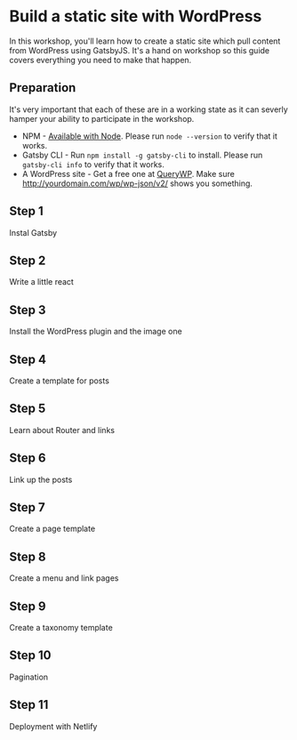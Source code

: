 # Build a static site with WordPress

In this workshop, you'll learn how to create a static site which pull content from WordPress using GatsbyJS. It's a hand on workshop so this guide covers everything you need to make that happen.

## Preparation

It's very important that each of these are in a working state as it can severly hamper your ability to participate in the workshop.

- NPM - [Available with Node](https://nodejs.org/en/). Please run `node --version` to verify that it works.
- Gatsby CLI - Run `npm install -g gatsby-cli` to install. Please run `gatsby-cli info` to verify that it works.
- A WordPress site - Get a free one at [QueryWP](https://querywp.com/wcjhb). Make sure http://yourdomain.com/wp/wp-json/v2/ shows you something.

## Step 1

Instal Gatsby

## Step 2

Write a little react

## Step 3

Install the WordPress plugin and the image one

## Step 4

Create a template for posts

## Step 5

Learn about Router and links

## Step 6

Link up the posts

## Step 7

Create a page template

## Step 8

Create a menu and link pages

## Step 9

Create a taxonomy template

## Step 10

Pagination

## Step 11

Deployment with Netlify